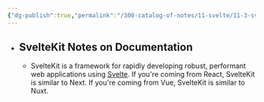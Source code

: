 ```yaml
---
{"dg-publish":true,"permalink":"/300-catalog-of-notes/11-svelte/11-3-svelte-kit/"}
---
```


- ## SvelteKit Notes on Documentation
	- SvelteKit is a framework for rapidly developing robust, performant web applications using [Svelte](https://svelte.dev/). If you're coming from React, SvelteKit is similar to Next. If you're coming from Vue, SvelteKit is similar to Nuxt.
